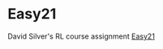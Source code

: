 # Easy21
David Silver's RL course assignment [Easy21](https://www.davidsilver.uk/wp-content/uploads/2020/03/Easy21-Johannes.pdf)
